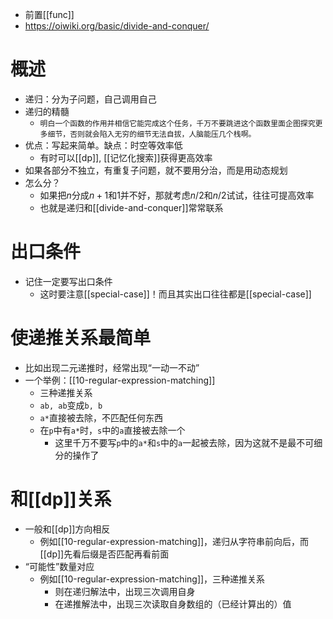 - 前置[[func]]
- https://oiwiki.org/basic/divide-and-conquer/
# 概述
- 递归：分为子问题，自己调用自己
- 递归的精髓
  - `明白一个函数的作用并相信它能完成这个任务，千万不要跳进这个函数里面企图探究更多细节，否则就会陷入无穷的细节无法自拔，人脑能压几个栈啊。`
- 优点：写起来简单。缺点：时空等效率低
  - 有时可以[[dp]], [[记忆化搜索]]获得更高效率
- 如果各部分不独立，有重复子问题，就不要用分治，而是用动态规划
- 怎么分？
  - 如果把$n$分成$n+1$和$1$并不好，那就考虑$n/2$和$n/2$试试，往往可提高效率
  - 也就是递归和[[divide-and-conquer]]常常联系
# 出口条件
- 记住一定要写出口条件
  - 这时要注意[[special-case]]！而且其实出口往往都是[[special-case]]
# 使递推关系最简单
- 比如出现二元递推时，经常出现“一动一不动”
- 一个举例：[[10-regular-expression-matching]]
  - 三种递推关系
  - `ab, ab`变成`b, b`
  - `a*`直接被去除，不匹配任何东西
  - 在`p`中有`a*`时，`s`中的`a`直接被去除一个
    - 这里千万不要写`p`中的`a*`和`s`中的`a`一起被去除，因为这就不是最不可细分的操作了
# 和[[dp]]关系
- 一般和[[dp]]方向相反
  - 例如[[10-regular-expression-matching]]，递归从字符串前向后，而[[dp]]先看后缀是否匹配再看前面
- “可能性”数量对应
  - 例如[[10-regular-expression-matching]]，三种递推关系
    - 则在递归解法中，出现三次调用自身
    - 在递推解法中，出现三次读取自身数组的（已经计算出的）值